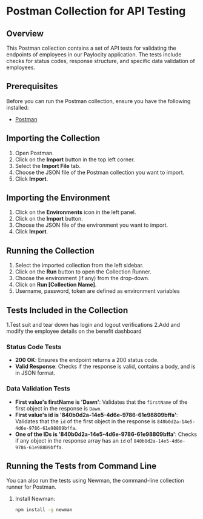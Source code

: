 # Postman Collection for API Testing

## Overview
This Postman collection contains a set of API tests for validating the endpoints of employees in our Paylocity application. The tests include checks for status codes, response structure, and specific data validation of employees.

## Prerequisites
Before you can run the Postman collection, ensure you have the following installed:
- [Postman](https://www.postman.com/downloads/)

## Importing the Collection
1. Open Postman.
2. Click on the **Import** button in the top left corner.
3. Select the **Import File** tab.
4. Choose the JSON file of the Postman collection you want to import.
5. Click **Import**.

## Importing the Environment
1. Click on the **Environments** icon in the left panel.
2. Click on the **Import** button.
3. Choose the JSON file of the environment you want to import.
4. Click **Import**.

## Running the Collection
1. Select the imported collection from the left sidebar.
2. Click on the **Run** button to open the Collection Runner.
3. Choose the environment (if any) from the drop-down.
4. Click on **Run [Collection Name]**.
5. Username, password, token are defined as environment variables

## Tests Included in the Collection
1.Test suit and tear down has login and logout verifications
2.Add and modify the employee details on the benefit dashboard
### Status Code Tests
- **200 OK**: Ensures the endpoint returns a 200 status code.
- **Valid Response**: Checks if the response is valid, contains a body, and is in JSON format.

### Data Validation Tests
- **First value's firstName is 'Dawn'**: Validates that the `firstName` of the first object in the response is `Dawn`.
- **First value's id is '840b0d2a-14e5-4d6e-9786-61e98809bffa'**: Validates that the `id` of the first object in the response is `840b0d2a-14e5-4d6e-9786-61e98809bffa`.
- **One of the IDs is '840b0d2a-14e5-4d6e-9786-61e98809bffa'**: Checks if any object in the response array has an `id` of `840b0d2a-14e5-4d6e-9786-61e98809bffa`.

## Running the Tests from Command Line
You can also run the tests using Newman, the command-line collection runner for Postman.

1. Install Newman:
   ```bash
   npm install -g newman
